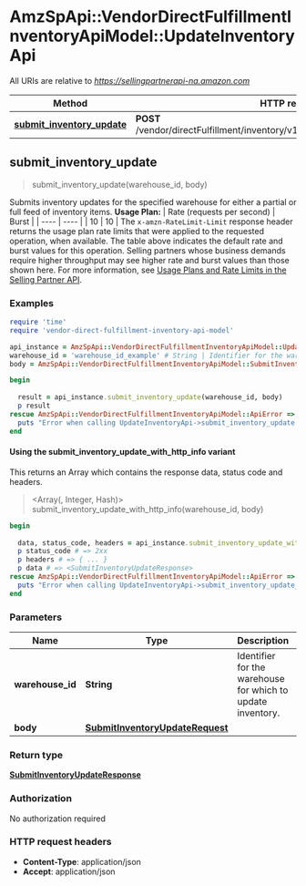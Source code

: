 # AmzSpApi::VendorDirectFulfillmentInventoryApiModel::UpdateInventoryApi

All URIs are relative to *https://sellingpartnerapi-na.amazon.com*

| Method | HTTP request | Description |
| ------ | ------------ | ----------- |
| [**submit_inventory_update**](UpdateInventoryApi.md#submit_inventory_update) | **POST** /vendor/directFulfillment/inventory/v1/warehouses/{warehouseId}/items |  |


## submit_inventory_update

> <SubmitInventoryUpdateResponse> submit_inventory_update(warehouse_id, body)



Submits inventory updates for the specified warehouse for either a partial or full feed of inventory items.  **Usage Plan:**  | Rate (requests per second) | Burst | | ---- | ---- | | 10 | 10 |  The `x-amzn-RateLimit-Limit` response header returns the usage plan rate limits that were applied to the requested operation, when available. The table above indicates the default rate and burst values for this operation. Selling partners whose business demands require higher throughput may see higher rate and burst values than those shown here. For more information, see [Usage Plans and Rate Limits in the Selling Partner API](https://developer-docs.amazon.com/sp-api/docs/usage-plans-and-rate-limits-in-the-sp-api).

### Examples

```ruby
require 'time'
require 'vendor-direct-fulfillment-inventory-api-model'

api_instance = AmzSpApi::VendorDirectFulfillmentInventoryApiModel::UpdateInventoryApi.new
warehouse_id = 'warehouse_id_example' # String | Identifier for the warehouse for which to update inventory.
body = AmzSpApi::VendorDirectFulfillmentInventoryApiModel::SubmitInventoryUpdateRequest.new # SubmitInventoryUpdateRequest | 

begin
  
  result = api_instance.submit_inventory_update(warehouse_id, body)
  p result
rescue AmzSpApi::VendorDirectFulfillmentInventoryApiModel::ApiError => e
  puts "Error when calling UpdateInventoryApi->submit_inventory_update: #{e}"
end
```

#### Using the submit_inventory_update_with_http_info variant

This returns an Array which contains the response data, status code and headers.

> <Array(<SubmitInventoryUpdateResponse>, Integer, Hash)> submit_inventory_update_with_http_info(warehouse_id, body)

```ruby
begin
  
  data, status_code, headers = api_instance.submit_inventory_update_with_http_info(warehouse_id, body)
  p status_code # => 2xx
  p headers # => { ... }
  p data # => <SubmitInventoryUpdateResponse>
rescue AmzSpApi::VendorDirectFulfillmentInventoryApiModel::ApiError => e
  puts "Error when calling UpdateInventoryApi->submit_inventory_update_with_http_info: #{e}"
end
```

### Parameters

| Name | Type | Description | Notes |
| ---- | ---- | ----------- | ----- |
| **warehouse_id** | **String** | Identifier for the warehouse for which to update inventory. |  |
| **body** | [**SubmitInventoryUpdateRequest**](SubmitInventoryUpdateRequest.md) |  |  |

### Return type

[**SubmitInventoryUpdateResponse**](SubmitInventoryUpdateResponse.md)

### Authorization

No authorization required

### HTTP request headers

- **Content-Type**: application/json
- **Accept**: application/json

